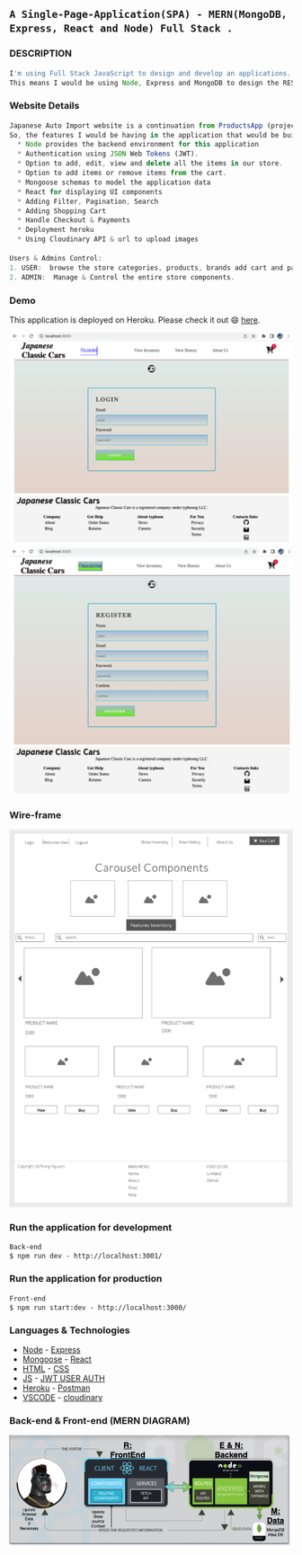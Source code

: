 ## `A Single-Page-Application(SPA) - MERN(MongoDB, Express, React and Node) Full Stack .`

### DESCRIPTION

```js
I'm using Full Stack JavaScript to design and develop an applications. 
This means I would be using Node, Express and MongoDB to design the REST APIs and then we would use those APIs in React frontend.
```

### Website Details 
```js
Japanese Auto Import website is a continuation from ProductsApp (project #2): 
So, the features I would be having in the application that would be building are:
  * Node provides the backend environment for this application
  * Authentication using JSON Web Tokens (JWT).
  * Option to add, edit, view and delete all the items in our store.
  * Option to add items or remove items from the cart.
  * Mongoose schemas to model the application data
  * React for displaying UI components
  * Adding Filter, Pagination, Search
  * Adding Shopping Cart
  * Handle Checkout & Payments
  * Deployment heroku
  * Using Cloudinary API & url to upload images
  
Users & Admins Control:
1. USER:  browse the store categories, products, brands add cart and payment.
2. ADMIN:  Manage & Control the entire store components.
```
### Demo
This application is deployed on Heroku. Please check it out :smile: [here](link).

![LoginDemo](./img/login.png)
![RegisterDemo](./img/signup.png)


### Wire-frame
![Wireframe](./img/ERD.png)


### Run the application for development
```
Back-end
$ npm run dev - http://localhost:3001/

```
### Run the application for production
```
Front-end
$ npm run start:dev - http://localhost:3000/
```


### Languages & Technologies 

- [Node](https://nodejs.org/en/) - [Express](https://expressjs.com/)
- [Mongoose](https://mongoosejs.com/) - [React](https://reactjs.org/)
- [HTML](https://html.com/) - [CSS](https://www.w3schools.com/Css/) 
- [JS](https://www.w3schools.com/js/default.asp) - [JWT USER AUTH](https://jwt.io/) 
- [Heroku](https://id.heroku.com/login) - [Postman](https://www.postman.com/)
- [VSCODE](https://code.visualstudio.com/) - [cloudinary](https://cloudinary.com//)

### Back-end & Front-end (MERN DIAGRAM)
![MERN DIAGRAM](./img/diagamdraw.png)
